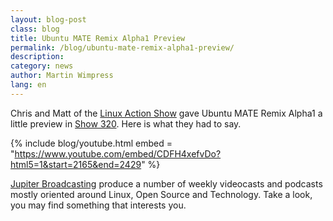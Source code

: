 ```yaml
---
layout: blog-post
class: blog
title: Ubuntu MATE Remix Alpha1 Preview
permalink: /blog/ubuntu-mate-remix-alpha1-preview/
description:
category: news
author: Martin Wimpress
lang: en
---
```


Chris and Matt of the [Linux Action Show](http://www.jupiterbroadcasting.com/show/linuxactionshow/)
gave Ubuntu MATE Remix Alpha1 a little preview in [Show 320](http://www.jupiterbroadcasting.com/61572/preventing-a-btrfs-nightmare-las-320/).
Here is what they had to say.

{% include blog/youtube.html
    embed = "https://www.youtube.com/embed/CDFH4xefvDo?html5=1&start=2165&end=2429"
%}

[Jupiter Broadcasting](http://www.jupiterbroadcasting.com/) produce a number
of weekly videocasts and podcasts mostly oriented around Linux, Open Source
and Technology. Take a look, you may find something that interests you.
